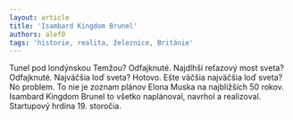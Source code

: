 ```yaml
---
layout: article
title: 'Isambard Kingdom Brunel'
authors: alef0
tags: 'historie, realita, železnice, Británie'
---
```


Tunel pod londýnskou Temžou? Odfajknuté. Najdlhší
reťazový most sveta? Odfajknuté. Najväčšia
loď sveta? Hotovo. Ešte väčšia najväčšia loď sveta?
No problem. To nie je zoznam plánov Elona
Muska na najbližších 50 rokov. Isambard Kingdom
Brunel to všetko naplánoval, navrhol a realizoval.
Startupový hrdina 19. storočia.
